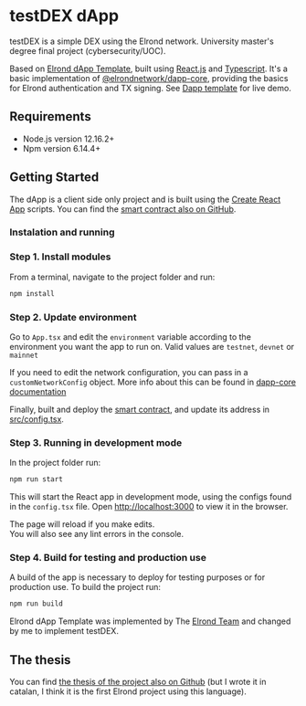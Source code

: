 # testDEX dApp

testDEX is a simple DEX using the Elrond network. University master's degree final project (cybersecurity/UOC).

Based on [Elrond dApp Template](https://github.com/ElrondNetwork/dapp-template), built using [React.js](https://reactjs.org/) and [Typescript](https://www.typescriptlang.org/). It's a basic implementation of [@elrondnetwork/dapp-core](https://www.npmjs.com/package/@elrondnetwork/dapp-core), providing the basics for Elrond authentication and TX signing. See [Dapp template](https://dapp-template.elrond.com/) for live demo.

## Requirements

- Node.js version 12.16.2+
- Npm version 6.14.4+

## Getting Started

The dApp is a client side only project and is built using the [Create React App](https://create-react-app.dev) scripts. You can find the [smart contract also on GitHub](https://github.com/sergiogrubio/TFM_smart_contract). 

### Instalation and running

### Step 1. Install modules

From a terminal, navigate to the project folder and run:

```bash
npm install
```

### Step 2. Update environment

Go to `App.tsx` and edit the `environment` variable according to the environment you want the app to run on.
Valid values are `testnet`, `devnet` or `mainnet`

If you need to edit the network configuration, you can pass in a `customNetworkConfig` object.
More info about this can be found in [dapp-core documentation](https://github.com/ElrondNetwork/dapp-core)

Finally, built and deploy the [smart contract](https://github.com/sergiogrubio/TFM_smart_contract), and update its address in [src/config.tsx](https://github.com/sergiogrubio/TFM_dapp/blob/master/src/config.tsx).

### Step 3. Running in development mode

In the project folder run:

```bash
npm run start
```

This will start the React app in development mode, using the configs found in the `config.tsx` file.
Open [http://localhost:3000](http://localhost:3000) to view it in the browser.

The page will reload if you make edits.\
You will also see any lint errors in the console.

### Step 4. Build for testing and production use

A build of the app is necessary to deploy for testing purposes or for production use.
To build the project run:

```bash
npm run build
```

Elrond dApp Template was implemented by The [Elrond Team](https://elrond.com/team/) and changed by me to implement testDEX.

## The thesis

You can find [the thesis of the project also on Github](https://github.com/sergiogrubio/TFM_latex) (but I wrote it in catalan, I think it is the first Elrond project using this language).
